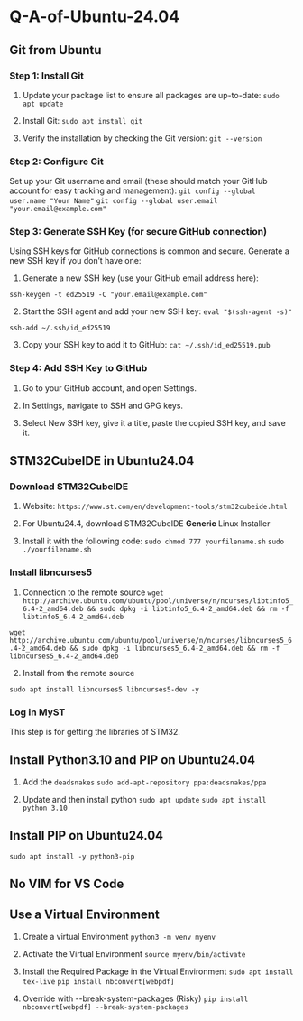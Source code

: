 # Q-A-of-Ubuntu-24.04

## Git from Ubuntu

### Step 1: Install Git

1. Update your package list to ensure all packages are up-to-date: `sudo apt update`

2. Install Git: `sudo apt install git`

3. Verify the installation by checking the Git version: `git --version`

### Step 2: Configure Git

Set up your Git username and email (these should match your GitHub account for easy tracking and management):
`git config --global user.name "Your Name"`
`git config --global user.email "your.email@example.com"`

### Step 3: Generate SSH Key (for secure GitHub connection)

Using SSH keys for GitHub connections is common and secure. Generate a new SSH key if you don’t have one:

1. Generate a new SSH key (use your GitHub email address here):

`ssh-keygen -t ed25519 -C "your.email@example.com"`

2. Start the SSH agent and add your new SSH key:
`eval "$(ssh-agent -s)"`

`ssh-add ~/.ssh/id_ed25519`

3. Copy your SSH key to add it to GitHub:
`cat ~/.ssh/id_ed25519.pub`

### Step 4: Add SSH Key to GitHub

1. Go to your GitHub account, and open Settings.

2. In Settings, navigate to SSH and GPG keys.

3. Select New SSH key, give it a title, paste the copied SSH key, and save it.

## STM32CubeIDE in Ubuntu24.04

### Download STM32CubeIDE

1. Website: `https://www.st.com/en/development-tools/stm32cubeide.html`

2. For Ubuntu24.4, download STM32CubeIDE **Generic** Linux Installer

3. Install it with the following code:
`sudo chmod 777 yourfilename.sh`
`sudo ./yourfilename.sh`

### Install libncurses5

1. Connection to the remote source
`wget http://archive.ubuntu.com/ubuntu/pool/universe/n/ncurses/libtinfo5_6.4-2_amd64.deb && sudo dpkg -i libtinfo5_6.4-2_amd64.deb && rm -f libtinfo5_6.4-2_amd64.deb`

`wget http://archive.ubuntu.com/ubuntu/pool/universe/n/ncurses/libncurses5_6.4-2_amd64.deb && sudo dpkg -i libncurses5_6.4-2_amd64.deb && rm -f libncurses5_6.4-2_amd64.deb`

2. Install from the remote source

`sudo apt install libncurses5 libncurses5-dev -y`

### Log in MyST

This step is for getting the libraries of STM32.

## Install Python3.10 and PIP on Ubuntu24.04

1. Add the `deadsnakes`
`sudo add-apt-repository ppa:deadsnakes/ppa`

2. Update and then install python
`sudo apt update`
`sudo apt install python 3.10`

## Install PIP on Ubuntu24.04

`sudo apt install -y python3-pip`

## No VIM for VS Code

## Use a Virtual Environment

1. Create a virtual Environment
`python3 -m venv myenv`

2. Activate the Virtual Environment
`source myenv/bin/activate`

3. Install the Required Package in the Virtual Environment
`sudo apt install tex-live`
`pip install nbconvert[webpdf]`

4. Override with --break-system-packages (Risky)
`pip install nbconvert[webpdf] --break-system-packages`


